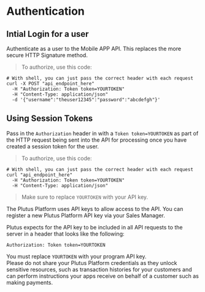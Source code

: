 # Authentication

## Intial Login for a user

Authenticate as a user to the Mobile APP API.  This replaces the more secure HTTP Signature method.

> To authorize, use this code:

```shell
# With shell, you can just pass the correct header with each request
curl -X POST "api_endpoint_here"
  -H "Authorization: Token token=YOURTOKEN"
  -H "Content-Type: application/json"
  -d '{"username":"theuser12345":"password":"abcdefgh"}'
```





## Using Session Tokens

Pass in the `Authorization` header in with a `Token token=YOURTOKEN` as part of the HTTP request being sent into the API for processing once you have
created a session token for the user.

> To authorize, use this code:

```shell
# With shell, you can just pass the correct header with each request
curl "api_endpoint_here"
  -H "Authorization: Token token=YOURTOKEN"
  -H "Content-Type: application/json"
```

> Make sure to replace `YOURTOKEN` with your API key.

The Plutus Platform uses API keys to allow access to the API. You can register a new Plutus Platform API key via your Sales Manager.

Plutus expects for the API key to be included in all API requests to the server in a header that looks like the following:

`Authorization: Token token=YOURTOKEN`

<aside class="notice">
You must replace <code>YOURTOKEN</code> with your program API key.
</aside>

<aside class="notice">
Please do not share your Plutus Platform credentials as they unlock sensitive resources, such as transaction histories for your customers and can perform instructions your apps receive on behalf of a customer such as making payments.
</aside>
